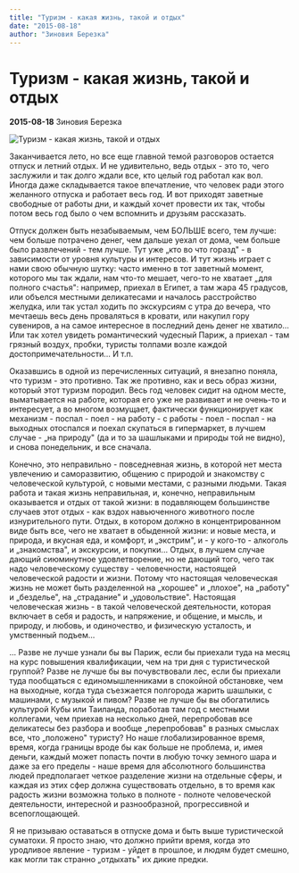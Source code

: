 ```yaml
---
title: "Туризм - какая жизнь, такой и отдых"
date: "2015-08-18"
author: "Зиновия Березка"
---
```


# Туризм - какая жизнь, такой и отдых

**2015-08-18** Зиновия Березка

![Туризм - какая жизнь, такой и отдых](http://s018.radikal.ru/i520/1508/90/fa626e7a92b7.jpg)

Заканчивается лето, но все еще главной темой разговоров остается отпуск и летний отдых. И не удивительно, ведь отдых - это то, чего заслужили и так долго ждали все, кто целый год работал как вол. Иногда даже складывается такое впечатление, что человек ради этого желанного отпуска и работает весь год. И вот приходят заветные свободные от работы дни, и каждый хочет провести их так, чтобы потом весь год было о чем вспомнить и друзьям рассказать.

Отпуск должен быть незабываемым, чем БОЛЬШЕ всего, тем лучше: чем больше потрачено денег, чем дальше уехал от дома, чем больше было развлечений - тем лучше. Тут уже „кто во что горазд" - в зависимости от уровня культуры и интересов. И тут жизнь играет с нами свою обычную шутку: часто именно в тот заветный момент, которого мы так ждали, нам что-то мешает, чего-то не хватает „для полного счастья": например, приехал в Египет, а там жара 45 градусов, или объелся местными деликатесами и началось расстройство желудка, или так устал ходить по экскурсиям с утра до вечера, что мечтаешь весь день проваляться в кровати, или накупил гору сувениров, а на самое интересное в последний день денег не хватило... Или так хотел увидеть романтический чудесный Париж, а приехал - там грязный воздух, пробки, туристы толпами возле каждой достопримечательности... И т.п.

Оказавшись в одной из перечисленных ситуаций, я внезапно поняла, что туризм - это противно. Так же противно, как и весь образ жизни, который этот туризм породил. Весь год человек сидит на одном месте, выматывается на работе, которая его уже не развивает и не очень-то и интересует, а во многом возмущает, фактически функционирует как механизм - поспал - поел - на работу - с работы - поел - поспал - на выходных отоспался и поехал скупаться в гипермаркет, в лучшем случае - „на природу" (да и то за шашлыками и природы той не видно), и снова понедельник, и все сначала.

Конечно, это неправильно - повседневная жизнь, в которой нет места увлечению и саморазвитию, общению с природой и знакомству с человеческой культурой, с новыми местами, с разными людьми. Такая работа и такая жизнь неправильная, и, конечно, неправильным оказывается и отдых от такой жизни: в подавляющем большинстве случаев этот отдых - как вздох навьюченного животного после изнурительного пути. Отдых, в котором должно в концентрированном виде быть все, чего не хватает в обыденной жизни: и новые места, и природа, и вкусная еда, и комфорт, и „экстрим", и - у кого-то - алкоголь и „знакомства", и экскурсии, и покупки... Отдых, в лучшем случае дающий сиюминутное удовлетворение, но не дающий того, чего так надо человеческому существу - человечности, настоящей человеческой радости и жизни. Потому что настоящая человеческая жизнь не может быть разделенной на „хорошее" и „плохое", на „работу" и „безделье", на „страдание" и „удовольствие". Настоящая человеческая жизнь - в такой человеческой деятельности, которая включает в себя и радость, и напряжение, и общение, и мысль, и природу, и любовь, и одиночество, и физическую усталость, и умственный подъем...

... Разве не лучше узнали бы вы Париж, если бы приехали туда на месяц на курс повышения квалификации, чем на три дня с туристической группой? Разве не лучше бы вы почувствовали лес, если бы приехали туда пообщаться с единомышленниками в спокойной обстановке, чем на выходные, когда туда съезжается полгорода жарить шашлыки, с машинами, с музыкой и пивом? Разве не лучше бы вы обогатились культурой Кубы или Таиланда, поработав там год с местными коллегами, чем приехав на несколько дней, перепробовав все деликатесы без разбора и вообще „перепробовав" в разных смыслах все, что „положено" туристу? Но наше глобализированное время, время, когда границы вроде бы как больше не проблема, и, имея деньги, каждый может попасть почти в любую точку земного шара и даже за его пределы - наше время для абсолютного большинства людей предполагает четкое разделение жизни на отдельные сферы, и каждая из этих сфер должна существовать отдельно, в то время как радость жизни возможна только в полноте - полноте человеческой деятельности, интересной и разнообразной, прогрессивной и всепоглощающей.

Я не призываю оставаться в отпуске дома и быть выше туристической суматохи. Я просто знаю, что должно прийти время, когда это уродливое явление - туризм - уйдет в прошлое, и людям будет смешно, как могли так странно „отдыхать" их дикие предки.